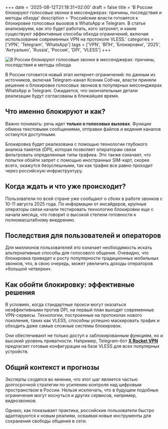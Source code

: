 +++
date = '2025-08-12T21:18:31+02:00'
draft = false
title = 'В России блокируют голосовые звонки в мессенджерах: причины, последствия и методы обхода'
description = 'Российские власти готовятся к блокировке голосовых вызовов в WhatsApp и Telegram. В статье анализируем, как это будет работать, кого затронет, и какие существуют эффективные способы обхода ограничений, включая использование современных VPN на протоколе VLESS.'
categories = ['VPN', 'Telegram', 'WhatsApp']
tags = ['VPN', 'ВПН', 'Блокировки', '2025', 'Актуально', 'Russia', 'Россия', 'DPI', 'VLESS']
+++

![В России блокируют голосовые звонки в мессенджерах: причины, последствия и методы обхода](https://ladyfly-content.fra1.cdn.digitaloceanspaces.com/A39557EE-2186-4C9E-A4A4-A3E68CEDB68F.jpeg)

В России готовится новый этап интернет-ограничений: по данным из источников, включая Telegram-канал Ксении Собчак, власти приняли решение о блокировке голосовых звонков в популярных мессенджерах WhatsApp и Telegram. Ожидается, что окончательные детали реализации будут согласованы в ближайшее время.

## Что именно блокируют и как?

Важно понимать: речь идет **только о голосовых вызовах**. Функции обмена текстовыми сообщениями, отправки файлов и ведения каналов останутся доступными. 

Блокировка будет реализована с помощью технологии глубокого анализа пакетов (DPI), которая позволяет операторам связи фильтровать определенные типы трафика. Это также означает, что попытки обойти запрет с помощью иностранных SIM-карт, скорее всего, окажутся безуспешными, так как трафик все равно проходит через российскую инфраструктуру.

## Когда ждать и что уже происходит?

Пользователи по всей стране уже сообщают о сбоях в работе звонков с 10-11 августа 2025 года. По информации от инсайдеров, крупные операторы связи начали тестировать технологию блокировки еще с начала месяца, что говорит о высокой степени готовности к полномасштабному внедрению.

## Последствия для пользователей и операторов

Для миллионов пользователей это означает необходимость искать альтернативные способы для голосового общения. Очевидно, что блокировка приведет к росту популярности традиционных мобильных звонков, что, в свою очередь, может увеличить доходы операторов «большой четверки».

## Как обойти блокировку: эффективные решения

В условиях, когда стандартные прокси могут оказаться неэффективными против DPI, на первый план выходят современные VPN-сервисы. Технологии, построенные на протоколах нового поколения, таких как VLESS, способны успешно маскировать трафик и обходить даже самые сложные системы блокировок. 

Они обеспечивают не только доступ к заблокированным функциям, но и высокий уровень приватности. Например, Telegram-бот **[X Rocket VPN](https://t.me/X_Rocket_VPN_bot?start=ref-b-9)** предлагает готовые конфигурации на базе VLESS для всех популярных устройств.

## Общий контекст и прогнозы

Эксперты сходятся во мнении, что этот шаг является частью долгосрочной стратегии по усилению контроля над цифровым пространством в России. Нельзя исключать, что в будущем подобные ограничения могут коснуться и других сервисов, например, видеозвонков. 

Однако, как показывает практика, российские пользователи быстро адаптируются к новым реалиям, осваивая новые инструменты для сохранения свободы общения в сети.